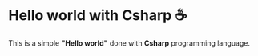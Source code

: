 # Hello world with Csharp :coffee:

This is a simple **"Hello world"** done with **Csharp** programming language.
